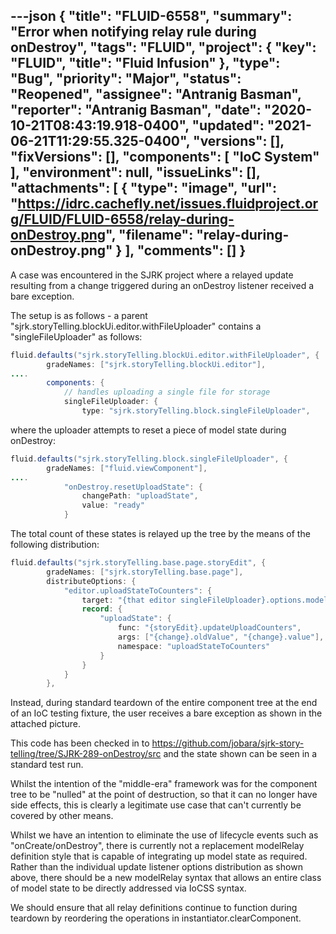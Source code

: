 ---json
{
  "title": "FLUID-6558",
  "summary": "Error when notifying relay rule during onDestroy",
  "tags": "FLUID",
  "project": {
    "key": "FLUID",
    "title": "Fluid Infusion"
  },
  "type": "Bug",
  "priority": "Major",
  "status": "Reopened",
  "assignee": "Antranig Basman",
  "reporter": "Antranig Basman",
  "date": "2020-10-21T08:43:19.918-0400",
  "updated": "2021-06-21T11:29:55.325-0400",
  "versions": [],
  "fixVersions": [],
  "components": [
    "IoC System"
  ],
  "environment": null,
  "issueLinks": [],
  "attachments": [
    {
      "type": "image",
      "url": "https://idrc.cachefly.net/issues.fluidproject.org/FLUID/FLUID-6558/relay-during-onDestroy.png",
      "filename": "relay-during-onDestroy.png"
    }
  ],
  "comments": []
}
---
A case was encountered in the SJRK project where a relayed update resulting from a change triggered during an onDestroy listener received a bare exception.

The setup is as follows - a parent "sjrk.storyTelling.blockUi.editor.withFileUploader" contains a "singleFileUploader" as follows:

```java
fluid.defaults("sjrk.storyTelling.blockUi.editor.withFileUploader", {
        gradeNames: ["sjrk.storyTelling.blockUi.editor"],
....
        components: {
            // handles uploading a single file for storage
            singleFileUploader: {
                type: "sjrk.storyTelling.block.singleFileUploader",
```

where the uploader attempts to reset a piece of model state during onDestroy:

```java
fluid.defaults("sjrk.storyTelling.block.singleFileUploader", {
        gradeNames: ["fluid.viewComponent"],
....
            "onDestroy.resetUploadState": {
                changePath: "uploadState",
                value: "ready"
            }
```

The total count of these states is relayed up the tree by the means of the following distribution:

```java
fluid.defaults("sjrk.storyTelling.base.page.storyEdit", {
        gradeNames: ["sjrk.storyTelling.base.page"],
        distributeOptions: {
            "editor.uploadStateToCounters": {
                target: "{that editor singleFileUploader}.options.modelListeners",
                record: {
                    "uploadState": {
                        func: "{storyEdit}.updateUploadCounters",
                        args: ["{change}.oldValue", "{change}.value"],
                        namespace: "uploadStateToCounters"
                    }
                }
            }
        },
```

Instead, during standard teardown of the entire component tree at the end of an IoC testing fixture, the user receives a bare exception as shown in the attached picture.

This code has been checked in to <https://github.com/jobara/sjrk-story-telling/tree/SJRK-289-onDestroy/src> and the state shown can be seen in a standard test run.

Whilst the intention of the "middle-era" framework was for the component tree to be "nulled" at the point of destruction, so that it can no longer have side effects, this is clearly a legitimate use case that can't currently be covered by other means.

Whilst we have an intention to eliminate the use of lifecycle events such as "onCreate/onDestroy", there is currently not a replacement modelRelay definition style that is capable of integrating up model state as required. Rather than the individual update listener options distribution as shown above, there should be a new modelRelay syntax that allows an entire class of model state to be directly addressed via IoCSS syntax.

We should ensure that all relay definitions continue to function during teardown by reordering the operations in instantiator.clearComponent.

        